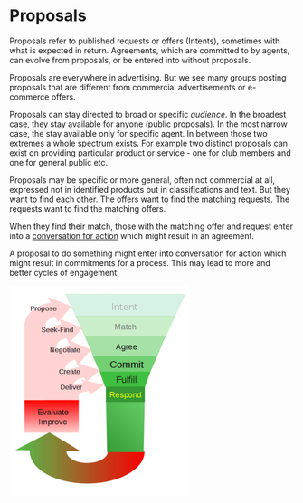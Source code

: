 # Proposals

Proposals refer to published requests or offers (Intents), sometimes with what is expected in return. Agreements, which are committed to by agents, can evolve from proposals, or be entered into without proposals.

Proposals are everywhere in advertising.  But we see many groups posting proposals that are different from commercial advertisements or e-commerce offers.

Proposals can stay directed to broad or specific *audience*. In the broadest case, they stay available for anyone (public proposals). In the most narrow case, the stay available only for specific agent. In between those two extremes a whole spectrum exists.  For example two distinct proposals can exist on providing particular product or service - one for club members and one for general public etc.

Proposals may be specific or more general, often not commercial at all, expressed not in identified products but in classifications and text.  But they want to find each other. The offers want to find the matching requests. The requests want to find the matching offers.

When they find their match, those with the matching offer and request enter into a [conversation for action](cfa.md) which might result in an agreement.

A proposal to do something might enter into conversation for action which might result in commitments for a process.  This may lead to more and better cycles of engagement:

![funnel](../assets/funnel.png)
